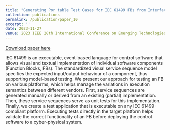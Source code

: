```yaml
---
title: "Generating Por table Test Cases for IEC 61499 FBs from Interface Behaviour Specifications"
collection: publications
permalink: /publication/paper_10
excerpt: ''
date: 2023-11-27
venue: 2023 IEEE 28th International Conference on Emerging Technologies and Factory Automation (ETFA), Sinaia, Romania
---
```


[Download paper here](http://midhunxavier.github.io/files/paper10.pdf)

IEC 61499 is an executable, event-based language for control software that allows visual and textual implementation of individual software components (Function Blocks, FBs). The standardized visual service sequence model specifies the expected input/output behaviour of a component, thus supporting model-based testing. We present our approach for testing an FB on various platforms, which helps manage the variations in execution semantics between different vendors. First, service sequences are generated manually or derived from an existing (partial) implementation. Then, these service sequences serve as unit tests for this implementation. Finally, we create a test application that is executable on any IEC 61499-compliant platform. Executing tests directly in the target platform helps validate the correct functionality of an FB before deploying the control software to a cyber-physical system.
